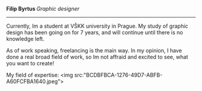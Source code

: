 <b> Filip Byrtus </b>
<i> Graphic designer </i>
_____________________________


Currently, Im a student at VŠKK university in Prague. My study of graphic 
design has been going on for 7 years, and will continue until there is no 
knowledge left.

As of work speaking, freelancing is the main way. In my opinion, I have done a 
real broad field of work, so Im not affraid and excited to see, what you want to 
create!

My field of expertise:
<img src:"BCDBFBCA-1276-49D7-ABFB-A60FCFBA1640.jpeg">
